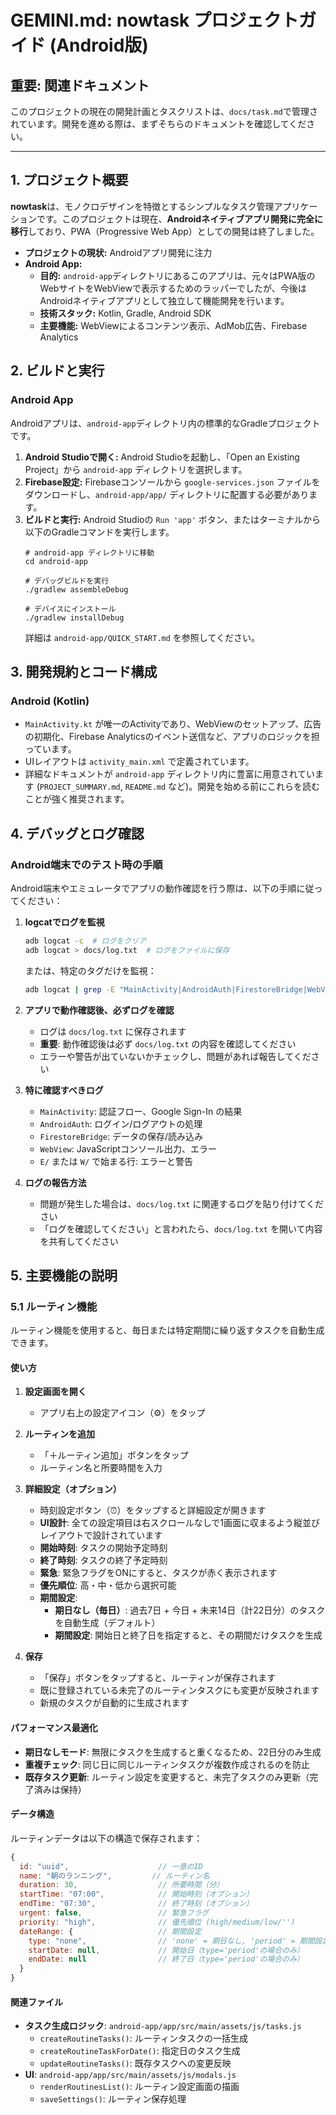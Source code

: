 # GEMINI.md: nowtask プロジェクトガイド (Android版)

## 重要: 関連ドキュメント

このプロジェクトの現在の開発計画とタスクリストは、`docs/task.md`で管理されています。開発を進める際は、まずそちらのドキュメントを確認してください。

---

## 1. プロジェクト概要

**nowtask**は、モノクロデザインを特徴とするシンプルなタスク管理アプリケーションです。このプロジェクトは現在、**Androidネイティブアプリ開発に完全に移行**しており、PWA（Progressive Web App）としての開発は終了しました。

- **プロジェクトの現状:** Androidアプリ開発に注力
- **Android App:**
  - **目的:** `android-app`ディレクトリにあるこのアプリは、元々はPWA版のWebサイトをWebViewで表示するためのラッパーでしたが、今後はAndroidネイティブアプリとして独立して機能開発を行います。
  - **技術スタック:** Kotlin, Gradle, Android SDK
  - **主要機能:** WebViewによるコンテンツ表示、AdMob広告、Firebase Analytics

## 2. ビルドと実行

### Android App

Androidアプリは、`android-app`ディレクトリ内の標準的なGradleプロジェクトです。

1.  **Android Studioで開く:**
    Android Studioを起動し、「Open an Existing Project」から `android-app` ディレクトリを選択します。
2.  **Firebase設定:**
    Firebaseコンソールから `google-services.json` ファイルをダウンロードし、`android-app/app/` ディレクトリに配置する必要があります。
3.  **ビルドと実行:**
    Android Studioの `Run 'app'` ボタン、またはターミナルから以下のGradleコマンドを実行します。
    ```shell
    # android-app ディレクトリに移動
    cd android-app

    # デバッグビルドを実行
    ./gradlew assembleDebug

    # デバイスにインストール
    ./gradlew installDebug
    ```
    詳細は `android-app/QUICK_START.md` を参照してください。

## 3. 開発規約とコード構成

### Android (Kotlin)

- `MainActivity.kt` が唯一のActivityであり、WebViewのセットアップ、広告の初期化、Firebase Analyticsのイベント送信など、アプリのロジックを担っています。
- UIレイアウトは `activity_main.xml` で定義されています。
- 詳細なドキュメントが `android-app` ディレクトリ内に豊富に用意されています (`PROJECT_SUMMARY.md`, `README.md` など)。開発を始める前にこれらを読むことが強く推奨されます。

## 4. デバッグとログ確認

### Android端末でのテスト時の手順

Android端末やエミュレータでアプリの動作確認を行う際は、以下の手順に従ってください：

1. **logcatでログを監視**
   ```bash
   adb logcat -c  # ログをクリア
   adb logcat > docs/log.txt  # ログをファイルに保存
   ```

   または、特定のタグだけを監視：
   ```bash
   adb logcat | grep -E "MainActivity|AndroidAuth|FirestoreBridge|WebView"
   ```

2. **アプリで動作確認後、必ずログを確認**
   - ログは `docs/log.txt` に保存されます
   - **重要**: 動作確認後は必ず `docs/log.txt` の内容を確認してください
   - エラーや警告が出ていないかチェックし、問題があれば報告してください

3. **特に確認すべきログ**
   - `MainActivity`: 認証フロー、Google Sign-In の結果
   - `AndroidAuth`: ログイン/ログアウトの処理
   - `FirestoreBridge`: データの保存/読み込み
   - `WebView`: JavaScriptコンソール出力、エラー
   - `E/` または `W/` で始まる行: エラーと警告

4. **ログの報告方法**
   - 問題が発生した場合は、`docs/log.txt` に関連するログを貼り付けてください
   - 「ログを確認してください」と言われたら、`docs/log.txt` を開いて内容を共有してください

## 5. 主要機能の説明

### 5.1 ルーティン機能

ルーティン機能を使用すると、毎日または特定期間に繰り返すタスクを自動生成できます。

#### 使い方

1. **設定画面を開く**
   - アプリ右上の設定アイコン（⚙️）をタップ

2. **ルーティンを追加**
   - 「＋ルーティン追加」ボタンをタップ
   - ルーティン名と所要時間を入力

3. **詳細設定（オプション）**
   - 時刻設定ボタン（⏰）をタップすると詳細設定が開きます
   - **UI設計**: 全ての設定項目は右スクロールなしで1画面に収まるよう縦並びレイアウトで設計されています
   - **開始時刻**: タスクの開始予定時刻
   - **終了時刻**: タスクの終了予定時刻
   - **緊急**: 緊急フラグをONにすると、タスクが赤く表示されます
   - **優先順位**: 高・中・低から選択可能
   - **期間設定**:
     - **期日なし（毎日）**: 過去7日 + 今日 + 未来14日（計22日分）のタスクを自動生成（デフォルト）
     - **期間設定**: 開始日と終了日を指定すると、その期間だけタスクを生成

4. **保存**
   - 「保存」ボタンをタップすると、ルーティンが保存されます
   - 既に登録されている未完了のルーティンタスクにも変更が反映されます
   - 新規のタスクが自動的に生成されます

#### パフォーマンス最適化

- **期日なしモード**: 無限にタスクを生成すると重くなるため、22日分のみ生成
- **重複チェック**: 同じ日に同じルーティンタスクが複数作成されるのを防止
- **既存タスク更新**: ルーティン設定を変更すると、未完了タスクのみ更新（完了済みは保持）

#### データ構造

ルーティンデータは以下の構造で保存されます：

```javascript
{
  id: "uuid",                    // 一意のID
  name: "朝のランニング",         // ルーティン名
  duration: 30,                  // 所要時間（分）
  startTime: "07:00",            // 開始時刻（オプション）
  endTime: "07:30",              // 終了時刻（オプション）
  urgent: false,                 // 緊急フラグ
  priority: "high",              // 優先順位 (high/medium/low/'')
  dateRange: {                   // 期間設定
    type: "none",                // 'none' = 期日なし, 'period' = 期間設定
    startDate: null,             // 開始日（type='period'の場合のみ）
    endDate: null                // 終了日（type='period'の場合のみ）
  }
}
```

#### 関連ファイル

- **タスク生成ロジック**: `android-app/app/src/main/assets/js/tasks.js`
  - `createRoutineTasks()`: ルーティンタスクの一括生成
  - `createRoutineTaskForDate()`: 指定日のタスク生成
  - `updateRoutineTasks()`: 既存タスクへの変更反映
- **UI**: `android-app/app/src/main/assets/js/modals.js`
  - `renderRoutinesList()`: ルーティン設定画面の描画
  - `saveSettings()`: ルーティン保存処理